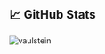 ## &#x1f4c8; GitHub Stats

<p align="left"><img align="left" src="https://github-readme-stats.vercel.app/api/top-langs?username=cinara-neis&show_icons=true&locale=en&layout=compact&theme=radical" alt="vaulstein" /></p>
 
